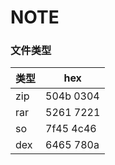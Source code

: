 # NOTE


### 文件类型


 |类型 | hex |    
 | - | - |    
 | zip | 504b 0304 |  
 | rar | 5261 7221 |   
 | so  | 7f45 4c46 |  
 | dex | 6465 780a |
 